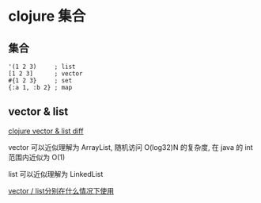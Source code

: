 # clojure 集合

## 集合

```
'(1 2 3)     ; list
[1 2 3]      ; vector
#{1 2 3}     ; set
{:a 1, :b 2} ; map
```

## vector & list

[clojure vector & list diff](https://stackoverflow.com/questions/11504236/as-a-data-container-what-are-the-main-differences-between-vector-and-list)

vector 可以近似理解为 ArrayList, 随机访问 O(log32)N 的复杂度, 在 java 的 int 范围内近似为 O(1)

list 可以近似理解为 LinkedList

[vector /  list分别在什么情况下使用](https://stackoverflow.com/questions/1147975/in-clojure-when-should-i-use-a-vector-over-a-list-and-the-other-way-around)

## 